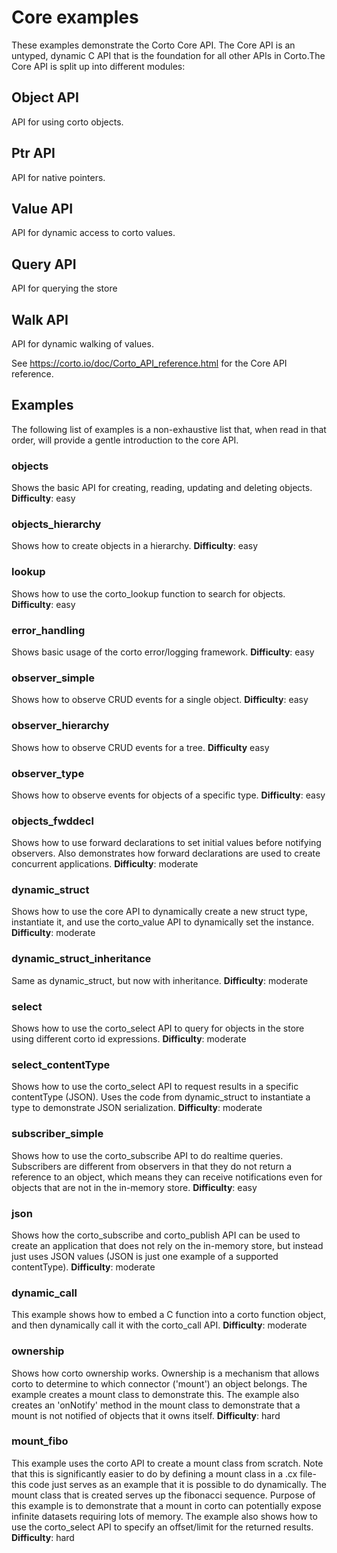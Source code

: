 # Core examples
These examples demonstrate the Corto Core API. The Core API is an untyped, dynamic C API that is the foundation for all other APIs in Corto.The Core API is split up into different modules:

## Object API
API for using corto objects.

## Ptr API
API for native pointers.

## Value API
API for dynamic access to corto values.

## Query API
API for querying the store

## Walk API
API for dynamic walking of values.

See https://corto.io/doc/Corto_API_reference.html for the Core API reference.

## Examples
The following list of examples is a non-exhaustive list that, when read in that order, will provide a gentle introduction to the core API.

### objects
Shows the basic API for creating, reading, updating and deleting objects.
**Difficulty**: easy

### objects_hierarchy
Shows how to create objects in a hierarchy.
**Difficulty**: easy

### lookup
Shows how to use the corto_lookup function to search for objects.
**Difficulty**: easy

### error_handling
Shows basic usage of the corto error/logging framework.
**Difficulty**: easy

### observer_simple
Shows how to observe CRUD events for a single object.
**Difficulty**: easy

### observer_hierarchy
Shows how to observe CRUD events for a tree.
**Difficulty** easy

### observer_type
Shows how to observe events for objects of a specific type.
**Difficulty**: easy

### objects_fwddecl
Shows how to use forward declarations to set initial values before notifying observers. Also demonstrates how forward declarations are used to create concurrent applications.
**Difficulty**: moderate

### dynamic_struct
Shows how to use the core API to dynamically create a new struct type, instantiate it, and use the corto_value API to dynamically set the instance.
**Difficulty**: moderate

### dynamic_struct_inheritance
Same as dynamic_struct, but now with inheritance.
**Difficulty**: moderate

### select
Shows how to use the corto_select API to query for objects in the store using different corto id expressions.
**Difficulty**: moderate

### select_contentType
Shows how to use the corto_select API to request results in a specific contentType (JSON). Uses the code from dynamic_struct to instantiate a type to demonstrate JSON serialization.
**Difficulty**: moderate

### subscriber_simple
Shows how to use the corto_subscribe API to do realtime queries. Subscribers are different from observers in that they do not return a reference to an object, which means they can receive notifications even for objects that are not in the in-memory store.
**Difficulty**: easy

### json
Shows how the corto_subscribe and corto_publish API can be used to create an application that does not rely on the in-memory store, but instead just uses JSON values (JSON is just one example of a supported contentType).
**Difficulty**: moderate

### dynamic_call
This example shows how to embed a C function into a corto function object, and then dynamically call it with the corto_call API.
**Difficulty**: moderate

### ownership
Shows how corto ownership works. Ownership is a mechanism that allows corto to determine to which connector ('mount') an object belongs. The example creates a mount class to demonstrate this. The example also creates an 'onNotify' method in the mount class to demonstrate that a mount is not notified of objects that it owns itself.
**Difficulty**: hard

### mount_fibo
This example uses the corto API to create a mount class from scratch. Note that this is significantly easier to do by defining a mount class in a .cx file- this code just serves as an example that it is possible to do dynamically. The mount class that is created serves up the fibonacci sequence. Purpose of this example is to demonstrate that a mount in corto can potentially expose infinite datasets requiring lots of memory. The example also shows how to use the corto_select API to specify an offset/limit for the returned results.
**Difficulty**: hard


